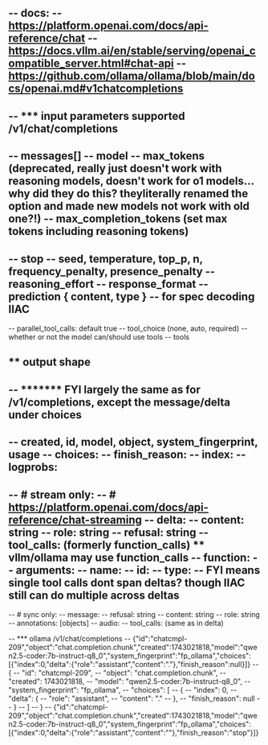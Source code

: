 -- docs:
--   https://platform.openai.com/docs/api-reference/chat
--   https://docs.vllm.ai/en/stable/serving/openai_compatible_server.html#chat-api
--   https://github.com/ollama/ollama/blob/main/docs/openai.md#v1chatcompletions
--
-- *** input parameters supported /v1/chat/completions
--
-- messages[]
-- model
-- max_tokens (deprecated, really just doesn't work with reasoning models, doesn't work for o1 models... why did they do this? theyliterally renamed the option and made new models not work with old one?!)
--    max_completion_tokens (set max tokens including reasoning tokens)
--
-- stop
-- seed, temperature, top_p, n, frequency_penalty, presence_penalty
-- reasoning_effort
-- response_format
-- prediction { content, type } -- for spec decoding IIAC
--
-- parallel_tool_calls: default true
-- tool_choice (none, auto, required) -- whether or not the model can/should use tools
-- tools




## ** output shape
--   ******* FYI largely the same as for /v1/completions, except the message/delta under choices
--
--  created, id, model, object, system_fingerprint, usage
--  choices:
--    finish_reason:
--    index:
--    logprobs:
--
--    # stream only:
--    # https://platform.openai.com/docs/api-reference/chat-streaming
--    delta:
--      content: string
--      role: string
--      refusal: string
--      tool_calls: (formerly function_calls) ** vllm/ollama may use function_calls
--        function:
--          arguments:
--          name:
--        id:
--        type:
--        FYI means single tool calls dont span deltas? though IIAC still can do multiple across deltas
--
--    # sync only:
--    message:
--      refusal: string
--      content: string
--      role: string
--      annotations: [objects]
--      audio:
--      tool_calls: (same as in delta)

-- *** ollama /v1/chat/completions
-- {"id":"chatcmpl-209","object":"chat.completion.chunk","created":1743021818,"model":"qwen2.5-coder:7b-instruct-q8_0","system_fingerprint":"fp_ollama","choices":[{"index":0,"delta":{"role":"assistant","content":"."},"finish_reason":null}]}
-- {
--   "id": "chatcmpl-209",
--   "object": "chat.completion.chunk",
--   "created": 1743021818,
--   "model": "qwen2.5-coder:7b-instruct-q8_0",
--   "system_fingerprint": "fp_ollama",
--   "choices": [
--     {
--       "index": 0,
--       "delta": {
--         "role": "assistant",
--         "content": "."
--       },
--       "finish_reason": null
--     }
--   ]
-- }
-- {"id":"chatcmpl-209","object":"chat.completion.chunk","created":1743021818,"model":"qwen2.5-coder:7b-instruct-q8_0","system_fingerprint":"fp_ollama","choices":[{"index":0,"delta":{"role":"assistant","content":""},"finish_reason":"stop"}]}

